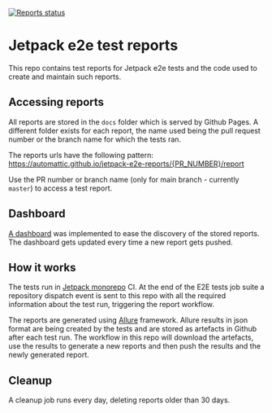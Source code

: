 [![Reports status](https://img.shields.io/website?down_color=grey&down_message=Dashboard%20offline&style=for-the-badge&label=E2E%20TEST%20REPORTS&up_color=green&up_message=see%20dashboard&url=https%3A%2F%2Fautomattic.github.io%2Fjetpack-e2e-reports%2F%23%2F)](https://automattic.github.io/jetpack-e2e-reports)

# Jetpack e2e test reports

This repo contains test reports for Jetpack e2e tests and the code used to create and maintain such reports.

## Accessing reports

All reports are stored in the `docs` folder which is served by Github Pages. A different folder exists for each report, the name used being the pull request number or the branch name for which the tests ran.

The reports urls have the following pattern: https://automattic.github.io/jetpack-e2e-reports/{PR_NUMBER}/report

Use the PR number or branch name (only for main branch - currently `master`) to access a test report.

## Dashboard

[A dashboard](https://automattic.github.io/jetpack-e2e-reports/) was implemented to ease the discovery of the stored reports. The dashboard gets updated every time a new report gets pushed.

## How it works

The tests run in [Jetpack monorepo](https://github.com/Automattic/jetpack) CI. At the end of the E2E tests job suite a repository dispatch event is sent to this repo with all the required information about the test run, triggering the report workflow.

The reports are generated using [Allure](http://allure.qatools.ru) framework. Allure results in json format are being created by the tests and are stored as artefacts in Github after each test run. The workflow in this repo will download the artefacts, use the results to generate a new reports and then push the results and the newly generated report.


## Cleanup

A cleanup job runs every day, deleting reports older than 30 days.
